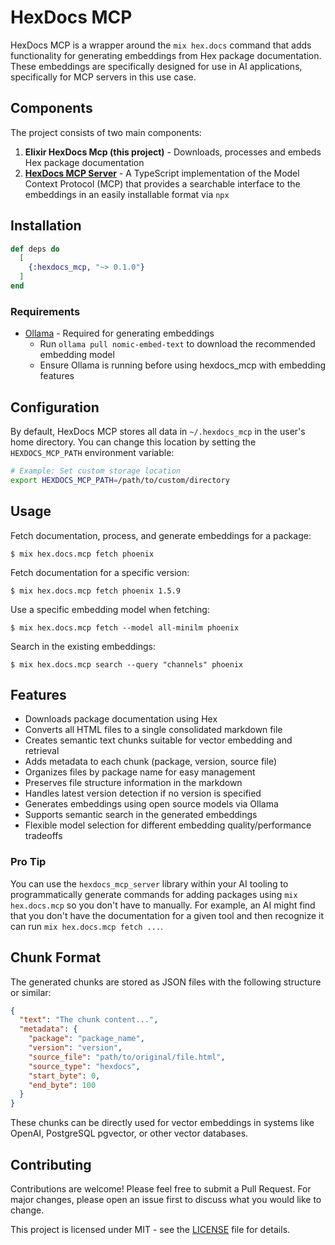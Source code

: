 # HexDocs MCP

HexDocs MCP is a wrapper around the `mix hex.docs` command that adds functionality for generating embeddings from Hex package documentation. These embeddings are specifically designed for use in AI applications, specifically for MCP servers in this use case.

## Components

The project consists of two main components:

1. **Elixir HexDocs Mcp (this project)** - Downloads, processes and embeds Hex package documentation
2. [**HexDocs MCP Server**](https://github.com/bradleygolden/hexdocs-mcp-server) - A TypeScript implementation of the Model Context Protocol (MCP) that provides a searchable interface to the embeddings in an easily installable format via `npx`

## Installation

```elixir
def deps do
  [
    {:hexdocs_mcp, "~> 0.1.0"}
  ]
end
```

### Requirements

- [Ollama](https://ollama.ai) - Required for generating embeddings
  - Run `ollama pull nomic-embed-text` to download the recommended embedding model
  - Ensure Ollama is running before using hexdocs_mcp with embedding features

## Configuration

By default, HexDocs MCP stores all data in `~/.hexdocs_mcp` in the user's home directory. You can change this location by setting the `HEXDOCS_MCP_PATH` environment variable:

```bash
# Example: Set custom storage location
export HEXDOCS_MCP_PATH=/path/to/custom/directory
```

## Usage

Fetch documentation, process, and generate embeddings for a package:

```
$ mix hex.docs.mcp fetch phoenix
```

Fetch documentation for a specific version:

```
$ mix hex.docs.mcp fetch phoenix 1.5.9
```

Use a specific embedding model when fetching:

```
$ mix hex.docs.mcp fetch --model all-minilm phoenix
```

Search in the existing embeddings:

```
$ mix hex.docs.mcp search --query "channels" phoenix
```

## Features

- Downloads package documentation using Hex
- Converts all HTML files to a single consolidated markdown file
- Creates semantic text chunks suitable for vector embedding and retrieval
- Adds metadata to each chunk (package, version, source file)
- Organizes files by package name for easy management
- Preserves file structure information in the markdown
- Handles latest version detection if no version is specified
- Generates embeddings using open source models via Ollama
- Supports semantic search in the generated embeddings
- Flexible model selection for different embedding quality/performance tradeoffs

### Pro Tip

You can use the `hexdocs_mcp_server` library within your AI tooling to programmatically generate commands for adding packages using `mix hex.docs.mcp` so you don't have to manually. For example, an AI might find that you don't have the documentation for a given tool and then recognize it can run `mix hex.docs.mcp fetch ...`.

## Chunk Format

The generated chunks are stored as JSON files with the following structure or similar:

```json
{
  "text": "The chunk content...",
  "metadata": {
    "package": "package_name",
    "version": "version",
    "source_file": "path/to/original/file.html",
    "source_type": "hexdocs",
    "start_byte": 0,
    "end_byte": 100
  }
}
```

These chunks can be directly used for vector embeddings in systems like OpenAI, PostgreSQL pgvector, or other vector databases.

## Contributing

Contributions are welcome! Please feel free to submit a Pull Request. For major changes, please open an issue first to discuss what you would like to change.

This project is licensed under MIT - see the [LICENSE](LICENSE) file for details.